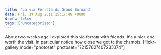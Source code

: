 ```yaml
---
title: 'La via Ferrata du Grand Bornand'
date: Fri, 19 Aug 2011 15:17:48 +0000
draft: false
tags: ['Uncategorized']
---
```


About two weeks ago I explored this via ferrata with friends. It's a nice one worth the visit. In particular notice how close we got to the chamois. \[flickr-gallery mode="photoset" photoset="72157627407235074"\]
